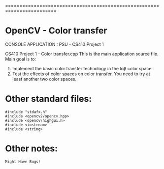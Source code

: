 ========================================================================
# OpenCV - Color transfer
CONSOLE APPLICATION : PSU - CS410 Project 1

CS410 Project 1 - Color transfer.cpp
    This is the main application source file. Main goal is to:
1. Implement the basic color transfer technology in the lαβ color space.
2. Test the effects of color spaces on color transfer. You need to try at 
	least another two color spaces.


# Other standard files:

	#include "stdafx.h"
	#include <opencv2/opencv.hpp>
	#include <opencv\highgui.h>
	#include <iostream>
	#include <string>


# Other notes:
	Might Have Bugs!
